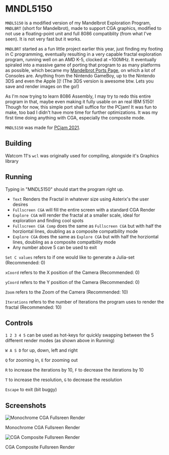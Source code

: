MNDL5150
=======

`MNDL5150` is a modified version of my Mandelbrot Exploration Program, `MNDLBRT` (short for Mandelbrot), made to support CGA graphics, modified to not use a floating-point unit and full 8086 compatiblity (from what I've seen).
It is not very fast but it works. 

`MNDLBRT` started as a fun little project earlier this year, just finding my footing in C programming, eventually resulting in a very capable fractal exploration program, running well on an AMD K-5, clocked at ~100MHz. It eventually spiraled into a massive game of porting that program to as many platforms as possible, which became my [Mandelbrot Ports Page](https://pixelbrush.dev/apps/mandelbrotPorts), on which a lot of Consoles are. Anything from the Nintendo GameBoy, up to the Nintendo 3DS and even the Apple ]\[! (The 3DS version is awesome btw. Lets you save and render images on the go!)

As I'm now trying to learn 8086 Assembly, I may try to redo this entire program in that, maybe even making it fully usable on an real IBM 5150! Though for now, this simple port shall suffice for the PCjam! It was fun to make, too bad I didn't have more time for further optimizations. It was my first time doing anything with CGA, especially the composite mode.

`MNDL5150` was made for
[PCjam 2021](https://pcjam.gitlab.io/).

Building
--------

Watcom 11's `wcl` was originally used for compiling, alongside it's Graphics library
 
Running
--------

Typing in "MNDL5150" should start the program right up.
- `Text` Renders the Fractal in whatever size using Asterix's the user desires
- `Fullscreen CGA` will fill the entire screen with a standard CGA Render
- `Explore CGA` will render the fractal at a smaller scale, ideal for exploration and finding cool spots
- `Fullscreen CGA Comp` does the same as `Fullscreen CGA` but with half the horziontal lines, doubling as a composite compatbility mode
- `Explore CGA` does the same as `Explore CGA` but with half the horziontal lines, doubling as a composite compatbility mode
- Any number above 5 can be used to exit

`Set C values` refers to if one would like to generate a Julia-set (Recommended: 0)

`xCoord` refers to the X position of the Camera (Recommended: 0)

`yCoord` refers to the Y position of the Camera (Recommended: 0)

`Zoom` refers to the Zoom of the Camera (Recommended: 10)

`Iterations` refers to the number of Iterations the program uses to render the fractal (Recommended: 10)
 
Controls
--------
`1 2 3 4 5` can be used as hot-keys for quickly swapping between the 5 different render modes (as shown above in Running)

`W A S D` for up, down, left and right

`Q` for zooming in, `E` for zooming out

`R` to increase the iterations by 10, `F` to decrease the iterations by 10

`T` to increase the resolution, `G` to decrease the resolution

`Escape` to exit (bit buggy)


Screenshots
-----------

 ![Monochrome CGA Fullsreen Render](https://user-images.githubusercontent.com/23031327/128098333-7d350d5f-46dd-4c9c-a4ad-ddf16886f3bf.png)
 
Monochrome CGA Fullsreen Render
 
![CGA Composite Fullsreen Render](https://user-images.githubusercontent.com/23031327/128098396-94457178-8da5-4a59-9dd3-1872eadde45e.png)

CGA Composite Fullsreen Render
